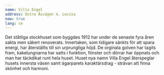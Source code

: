 ```yaml
---
name: Villa Engel
address: Östra Åsvägen 4, Lovisa
new: true
lang: se
---
```

Det ståtliga stockhuset som byggdes 1912 har under de senaste fyra åren sakta men säkert renoverats. Innertaken, som 
tidigare sänkts för att spara energi, har återställts till sin urprungliga höjd. De orginala golven har tagits fram, 
kakelungnarna har satts i funktion, fönster och dörrar har öppnats och man har täckdikat runt hela huset. Huset nya namn 
Villa Engel återspeglar husets innersta väsen samt ägarparets karaktärsdrag - strävan att finna skönhet och harmoni.